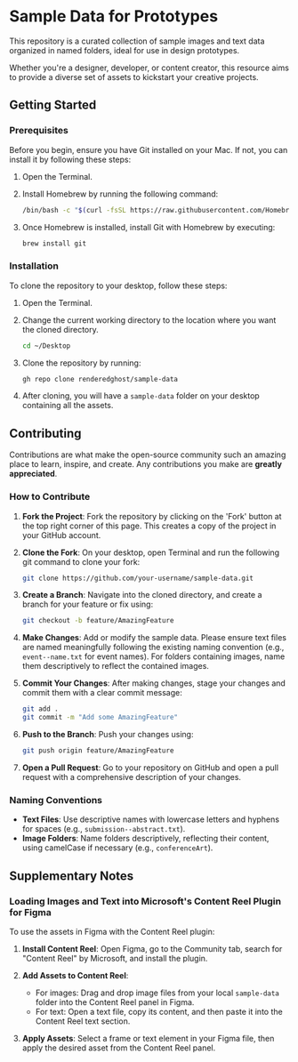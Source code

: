 # Sample Data for Prototypes

This repository is a curated collection of sample images and text data organized in named folders, ideal for use in design prototypes.

Whether you're a designer, developer, or content creator, this resource aims to provide a diverse set of assets to kickstart your creative projects.

## Getting Started

### Prerequisites

Before you begin, ensure you have Git installed on your Mac. If not, you can install it by following these steps:

1. Open the Terminal.
2. Install Homebrew by running the following command:

   ```sh
   /bin/bash -c "$(curl -fsSL https://raw.githubusercontent.com/Homebrew/install/HEAD/install.sh)"
   ```

3. Once Homebrew is installed, install Git with Homebrew by executing:

   ```sh
   brew install git
   ```

### Installation

To clone the repository to your desktop, follow these steps:

1. Open the Terminal.
2. Change the current working directory to the location where you want the cloned directory.

   ```sh
   cd ~/Desktop
   ```

3. Clone the repository by running:

   ```sh
   gh repo clone renderedghost/sample-data
   ```

4. After cloning, you will have a `sample-data` folder on your desktop containing all the assets.

## Contributing

Contributions are what make the open-source community such an amazing place to learn, inspire, and create. Any contributions you make are **greatly appreciated**.

### How to Contribute

1. **Fork the Project**: Fork the repository by clicking on the 'Fork' button at the top right corner of this page. This creates a copy of the project in your GitHub account.
2. **Clone the Fork**: On your desktop, open Terminal and run the following git command to clone your fork:

   ```sh
   git clone https://github.com/your-username/sample-data.git
   ```

3. **Create a Branch**: Navigate into the cloned directory, and create a branch for your feature or fix using:

   ```sh
   git checkout -b feature/AmazingFeature
   ```

4. **Make Changes**: Add or modify the sample data. Please ensure text files are named meaningfully following the existing naming convention (e.g., `event--name.txt` for event names). For folders containing images, name them descriptively to reflect the contained images.
5. **Commit Your Changes**: After making changes, stage your changes and commit them with a clear commit message:

   ```sh
   git add .
   git commit -m "Add some AmazingFeature"
   ```

6. **Push to the Branch**: Push your changes using:

   ```sh
   git push origin feature/AmazingFeature
   ```

7. **Open a Pull Request**: Go to your repository on GitHub and open a pull request with a comprehensive description of your changes.

### Naming Conventions

- **Text Files**: Use descriptive names with lowercase letters and hyphens for spaces (e.g., `submission--abstract.txt`).
- **Image Folders**: Name folders descriptively, reflecting their content, using camelCase if necessary (e.g., `conferenceArt`).

## Supplementary Notes

### Loading Images and Text into Microsoft's Content Reel Plugin for Figma

To use the assets in Figma with the Content Reel plugin:

1. **Install Content Reel**: Open Figma, go to the Community tab, search for "Content Reel" by Microsoft, and install the plugin.
2. **Add Assets to Content Reel**:
   - For images: Drag and drop image files from your local `sample-data` folder into the Content Reel panel in Figma.
   - For text: Open a text file, copy its content, and then paste it into the Content Reel text section.

3. **Apply Assets**: Select a frame or text element in your Figma file, then apply the desired asset from the Content Reel panel.
